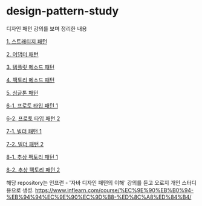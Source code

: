 # design-pattern-study
디자인 패턴 강의를 보며 정리한 내용

<a href="/src/strategy_pattern"> 1. 스트래티지 패턴 </a>

<a href="/src/adapter_pattern"> 2. 어댑터 패턴 </a>

<a href="/src/template_method_pattern"> 3. 템플릿 메소드 패턴 </a>

<a href="/src/factory_method_pattern"> 4. 팩토리 메소드 패턴 </a>

<a href="/src/singleton_pattern"> 5. 싱글톤 패턴 </a>

<a href="/src/prototype_pattern"> 6-1. 프로토 타입 패턴 1</a>

<a href="/src/prototype_pattern2"> 6-2. 프로토 타입 패턴 2</a>

<a href="/src/builder_pattern"> 7-1. 빌더 패턴 1</a>

<a href="/src/builder_pattern2"> 7-2. 빌더 패턴 2</a>

<a href="/src/abstract_factory_pattern"> 8-1. 추상 팩토리 패턴 1</a>

<a href="/src/abstract_factory_pattern2"> 8-2. 추상 팩토리 패턴 2</a>


해당 repository는 인프런 - '자바 디자인 패턴의 이해' 강의를 듣고 오로지 개인 스터디 용으로 생성.
https://www.inflearn.com/course/%EC%9E%90%EB%B0%94-%EB%94%94%EC%9E%90%EC%9D%B8-%ED%8C%A8%ED%84%B4/
